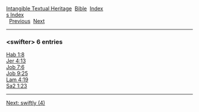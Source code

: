 [Intangible Textual Heritage](../../index)  [Bible](../index) 
[Index](index)   
[s Index](_s_)  
  [Previous](c11197)  [Next](c11199) 

------------------------------------------------------------------------

### &lt;swifter&gt; 6 entries

[Hab 1:8](../kjv/hab001.htm#008)  
[Jer 4:13](../kjv/jer004.htm#013)  
[Job 7:6](../kjv/job007.htm#006)  
[Job 9:25](../kjv/job009.htm#025)  
[Lam 4:19](../kjv/lam004.htm#019)  
[Sa2 1:23](../kjv/sa2001.htm#023)  

------------------------------------------------------------------------

[Next: swiftly (4)](c11199)
